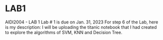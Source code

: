 # LAB1
AIDI2004 - LAB 1
Lab # 1 is due on Jan. 31, 2023
For step 6 of the Lab, here is my description: I will be uploading the titanic notebook that I had created to explore the algorithms of SVM, KNN and Decision Tree. 
